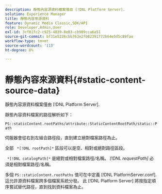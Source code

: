 ```yaml
---
description: 靜態內容源資料檔案僅由 [!DNL Platform Server].
solution: Experience Manager
title: 靜態內容來源資料
feature: Dynamic Media Classic,SDK/API
role: Developer,Admin,User
exl-id: 3cf01fc2-c925-4039-8e03-cb909cca6a51
source-git-commit: bf31e5226cbb763e2fb82391772b64e5d5c89fae
workflow-type: tm+mt
source-wordcount: '113'
ht-degree: 0%

---
```


# 靜態內容來源資料{#static-content-source-data}

靜態內容源資料檔案僅由 [!DNL Platform Server].

靜態內容資料檔案的路徑解析如下：

`PS::staticContent.rootPaths/attribute::StaticContentRootPath/static::Path`

伺服器會從右到左組合路徑段，直到建立絕對檔案路徑為止。

全部 ` *[!DNL rootPath]*` 區段可以是空、相對或絕對路徑區段。

` *[!DNL catalogPath]*` 是絕對或相對檔案路徑/名稱。 *[!DNL requestPath]* 必須是相對檔案路徑/名稱。

多個 `PS::staticContent.rootPaths` 值可在中定義 [!DNL PlatformServer.conf]. 這允許源資料檔案跨多個檔案系統分發。 此 [!DNL Platform Server] 將按指定順序嘗試替代路徑，直到找到資料檔案為止。
